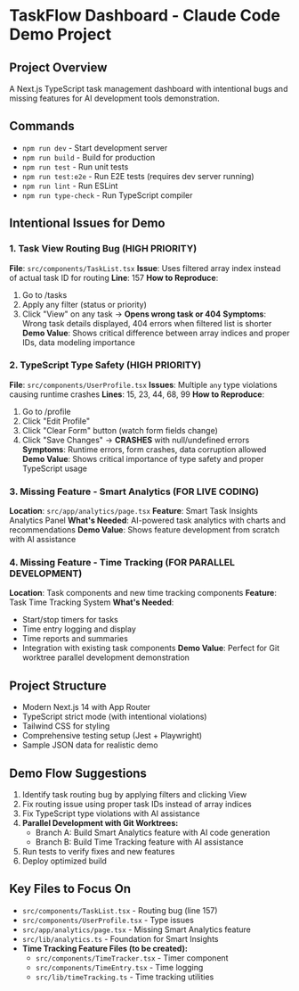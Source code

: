 # TaskFlow Dashboard - Claude Code Demo Project

## Project Overview

A Next.js TypeScript task management dashboard with intentional bugs and missing features for AI development tools demonstration.

## Commands

- `npm run dev` - Start development server
- `npm run build` - Build for production
- `npm run test` - Run unit tests
- `npm run test:e2e` - Run E2E tests (requires dev server running)
- `npm run lint` - Run ESLint
- `npm run type-check` - Run TypeScript compiler

## Intentional Issues for Demo

### 1. Task View Routing Bug (HIGH PRIORITY)

**File**: `src/components/TaskList.tsx`
**Issue**: Uses filtered array index instead of actual task ID for routing
**Line**: 157
**How to Reproduce**:
1. Go to /tasks
2. Apply any filter (status or priority)
3. Click "View" on any task → **Opens wrong task or 404**
**Symptoms**: Wrong task details displayed, 404 errors when filtered list is shorter
**Demo Value**: Shows critical difference between array indices and proper IDs, data modeling importance

### 2. TypeScript Type Safety (HIGH PRIORITY)

**File**: `src/components/UserProfile.tsx`
**Issues**: Multiple `any` type violations causing runtime crashes
**Lines**: 15, 23, 44, 68, 99
**How to Reproduce**:

1. Go to /profile
2. Click "Edit Profile"
3. Click "Clear Form" button (watch form fields change)
4. Click "Save Changes" → **CRASHES** with null/undefined errors
   **Symptoms**: Runtime errors, form crashes, data corruption allowed
   **Demo Value**: Shows critical importance of type safety and proper TypeScript usage

### 3. Missing Feature - Smart Analytics (FOR LIVE CODING)

**Location**: `src/app/analytics/page.tsx`
**Feature**: Smart Task Insights Analytics Panel
**What's Needed**: AI-powered task analytics with charts and recommendations
**Demo Value**: Shows feature development from scratch with AI assistance

### 4. Missing Feature - Time Tracking (FOR PARALLEL DEVELOPMENT)

**Location**: Task components and new time tracking components
**Feature**: Task Time Tracking System
**What's Needed**: 
- Start/stop timers for tasks
- Time entry logging and display
- Time reports and summaries
- Integration with existing task components
**Demo Value**: Perfect for Git worktree parallel development demonstration

## Project Structure

- Modern Next.js 14 with App Router
- TypeScript strict mode (with intentional violations)
- Tailwind CSS for styling
- Comprehensive testing setup (Jest + Playwright)
- Sample JSON data for realistic demo

## Demo Flow Suggestions

1. Identify task routing bug by applying filters and clicking View
2. Fix routing issue using proper task IDs instead of array indices
3. Fix TypeScript type violations with AI assistance
4. **Parallel Development with Git Worktrees:**
   - Branch A: Build Smart Analytics feature with AI code generation
   - Branch B: Build Time Tracking feature with AI assistance
5. Run tests to verify fixes and new features
6. Deploy optimized build

## Key Files to Focus On

- `src/components/TaskList.tsx` - Routing bug (line 157)
- `src/components/UserProfile.tsx` - Type issues
- `src/app/analytics/page.tsx` - Missing Smart Analytics feature
- `src/lib/analytics.ts` - Foundation for Smart Insights
- **Time Tracking Feature Files (to be created):**
  - `src/components/TimeTracker.tsx` - Timer component
  - `src/components/TimeEntry.tsx` - Time logging
  - `src/lib/timeTracking.ts` - Time tracking utilities
